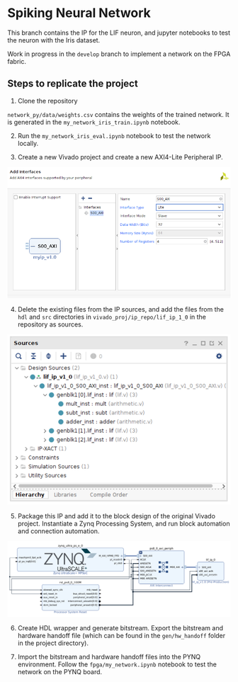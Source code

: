 # Spiking Neural Network

This branch contains the IP for the LIF neuron, and jupyter notebooks to test the neuron with the Iris dataset.

Work in progress in the `develop` branch to implement a network on the FPGA fabric.

## Steps to replicate the project

1. Clone the repository

`network_py/data/weights.csv` contains the weights of the trained network. It is generated in the `my_network_iris_train.ipynb` notebook.

2. Run the `my_network_iris_eval.ipynb` notebook to test the network locally.

3. Create a new Vivado project and create a new AXI4-Lite Peripheral IP. 

![alt text](docs/media/lif_ip_config.png)

4. Delete the existing files from the IP sources, and add the files from the `hdl` and `src` directories in `vivado_proj/ip_repo/lif_ip_1_0` in the repository as sources. 

![alt text](docs/media/lif_ip_sources.png)

5. Package this IP and add it to the block design of the original Vivado project. Instantiate a Zynq Processing System, and run block automation and connection automation.

![alt text](docs/media/lif_bd.png)

6. Create HDL wrapper and generate bitstream. Export the bitstream and hardware handoff file (which can be found in the `gen/hw_handoff` folder in the project directory).

7. Import the bitstream and hardware handoff files into the PYNQ environment. Follow the `fpga/my_network.ipynb` notebook to test the network on the PYNQ board.